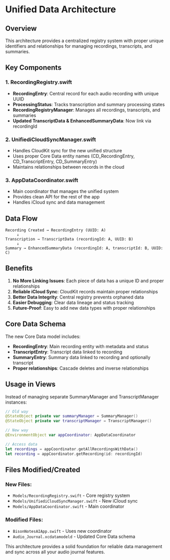 # Unified Data Architecture

## Overview

This architecture provides a centralized registry system with proper unique identifiers and relationships for managing recordings, transcripts, and summaries.

## Key Components

### 1. RecordingRegistry.swift
- **RecordingEntry**: Central record for each audio recording with unique UUID
- **ProcessingStatus**: Tracks transcription and summary processing states
- **RecordingRegistryManager**: Manages all recordings, transcripts, and summaries
- **Updated TranscriptData & EnhancedSummaryData**: Now link via recordingId

### 2. UnifiediCloudSyncManager.swift
- Handles CloudKit sync for the new unified structure
- Uses proper Core Data entity names (CD_RecordingEntry, CD_TranscriptEntry, CD_SummaryEntry)
- Maintains relationships between records in the cloud

### 3. AppDataCoordinator.swift
- Main coordinator that manages the unified system
- Provides clean API for the rest of the app
- Handles iCloud sync and data management

## Data Flow

```
Recording Created → RecordingEntry (UUID: A)
     ↓
Transcription → TranscriptData (recordingId: A, UUID: B)
     ↓
Summary → EnhancedSummaryData (recordingId: A, transcriptId: B, UUID: C)
```

## Benefits

1. **No More Linking Issues**: Each piece of data has a unique ID and proper relationships
2. **Reliable iCloud Sync**: CloudKit records maintain proper relationships
3. **Better Data Integrity**: Central registry prevents orphaned data
4. **Easier Debugging**: Clear data lineage and status tracking
5. **Future-Proof**: Easy to add new data types with proper relationships

## Core Data Schema

The new Core Data model includes:

- **RecordingEntry**: Main recording entity with metadata and status
- **TranscriptEntry**: Transcript data linked to recording
- **SummaryEntry**: Summary data linked to recording and optionally transcript
- **Proper relationships**: Cascade deletes and inverse relationships

## Usage in Views

Instead of managing separate SummaryManager and TranscriptManager instances:

```swift
// Old way
@StateObject private var summaryManager = SummaryManager()
@StateObject private var transcriptManager = TranscriptManager()

// New way
@EnvironmentObject var appCoordinator: AppDataCoordinator

// Access data
let recordings = appCoordinator.getAllRecordingsWithData()
let recording = appCoordinator.getRecording(id: recordingId)
```

## Files Modified/Created

### New Files:
- `Models/RecordingRegistry.swift` - Core registry system
- `Models/UnifiediCloudSyncManager.swift` - New iCloud sync
- `Models/AppDataCoordinator.swift` - Main coordinator

### Modified Files:
- `BisonNotesAIApp.swift` - Uses new coordinator
- `Audio_Journal.xcdatamodeld` - Updated Core Data schema

This architecture provides a solid foundation for reliable data management and sync across all your audio journal features.